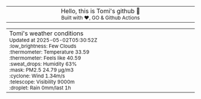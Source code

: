 
<div align="center">
<table>
<tbody>
<td align="center">
<img width="2000" height="0"><br>
Hello, this is Tomi's github 👋<br>
<sup>Built with ❤️, GO & Github Actions</sup><br>
<img width="2000" height="0">
</td>
</tbody>
</table>
</div>
<table>
<tbody>
<td align="left">
<img width="2000" height="0"><br>
Tomi's weather conditions<br>
<sup>Updated at 2025-05-02T05:30:52Z</sup><br>
<sup>:low_brightness: Few Clouds</sup><br>
<sup>:thermometer: Temperature 33.59 </sup><br>
<sup>:thermometer: Feels like 40.59</sup><br>
<sup>:sweat_drops: Humidity 63%</sup><br>
<sup>:mask: PM2.5 24.79 μg/m3</sup><br>
<sup>:cyclone: Wind 1.34m/s </sup><br>
<sup>:telescope: Visibility 9000m </sup><br>
<sup>:droplet: Rain 0mm/last 1h </sup><br>
<img width="2000" height="0">
</td>
<td align="left">
<img width="2000" height="0"><br>
<br>
<img width="2000" height="0">
</td>
</tbody>
</table>
</div>
    